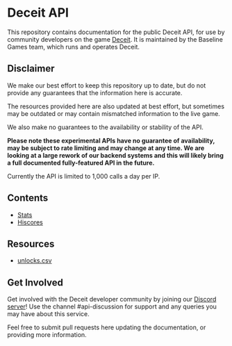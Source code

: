 # Deceit API
This repository contains documentation for the public Deceit API, for use by community developers on the game [Deceit](https://playdeceit.com/).
It is maintained by the Baseline Games team, which runs and operates Deceit.

## Disclaimer
We make our best effort to keep this repository up to date, but do not provide any guarantees that the information here is accurate.

The resources provided here are also updated at best effort, but sometimes may be outdated or may contain mismatched information to the live game.

We also make no guarantees to the availability or stability of the API.

**Please note these experimental APIs have no guarantee of availability, may be subject to rate limiting and may change at any time. We are looking at a large rework of our backend systems and this will likely bring a full documented fully-featured API in the future.**

Currently the API is limited to 1,000 calls a day per IP. 

## Contents
* [Stats](/api/Stats.md)
* [Hiscores](/api/Hiscores.md)

## Resources
* [unlocks.csv](/resources/unlocks.csv)

## Get Involved
Get involved with the Deceit developer community by joining our [Discord server](https://discord.gg/deceit)! 
Use the channel #api-discussion for support and any queries you may have about this service.

Feel free to submit pull requests here updating the documentation, or providing more information.